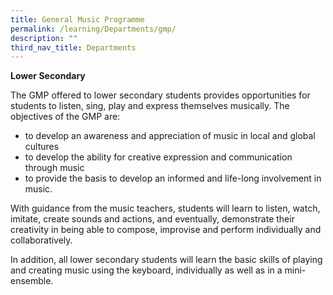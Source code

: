 ```yaml
---
title: General Music Programme
permalink: /learning/Departments/gmp/
description: ""
third_nav_title: Departments
---
```

**Lower Secondary**

The GMP offered to lower secondary students provides opportunities for students to listen, sing, play and express themselves musically. The objectives of the GMP are:  
  
*   to develop an awareness and appreciation of music in local and global cultures
*   to develop the ability for creative expression and communication through music
*   to provide the basis to develop an informed and life-long involvement in music.

With guidance from the music teachers, students will learn to listen, watch, imitate, create sounds and actions, and eventually, demonstrate their creativity in being able to compose, improvise and perform individually and collaboratively.

In addition, all lower secondary students will learn the basic skills of playing and creating music using the keyboard, individually as well as in a mini-ensemble.
